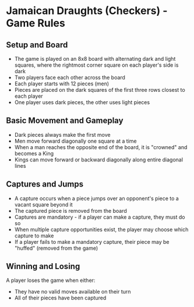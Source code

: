 # Jamaican Draughts (Checkers) - Game Rules

## Setup and Board
- The game is played on an 8x8 board with alternating dark and light squares, where the rightmost corner square on each player's side is dark
- Two players face each other across the board
- Each player starts with 12 pieces (men)
- Pieces are placed on the dark squares of the first three rows closest to each player
- One player uses dark pieces, the other uses light pieces

## Basic Movement and Gameplay
- Dark pieces always make the first move
- Men move forward diagonally one square at a time
- When a man reaches the opposite end of the board, it is "crowned" and becomes a King
- Kings can move forward or backward diagonally along entire diagonal lines

## Captures and Jumps
- A capture occurs when a piece jumps over an opponent's piece to a vacant square beyond it
- The captured piece is removed from the board
- Captures are mandatory - if a player can make a capture, they must do so
- When multiple capture opportunities exist, the player may choose which capture to make
- If a player fails to make a mandatory capture, their piece may be "huffed" (removed from the game)

## Winning and Losing
A player loses the game when either:
- They have no valid moves available on their turn
- All of their pieces have been captured
